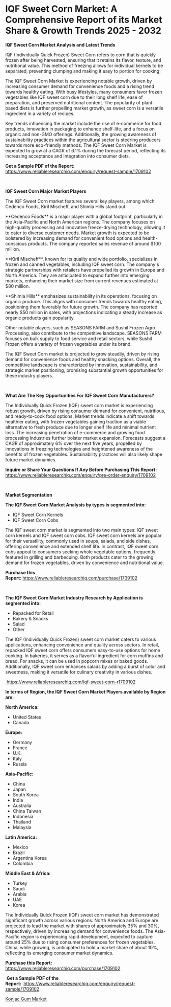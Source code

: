 <p><h1>IQF Sweet Corn Market: A Comprehensive Report of its Market Share & Growth Trends 2025 - 2032</h1></p><p><strong>IQF Sweet Corn Market Analysis and Latest Trends</strong></p>
<p><p>IQF (Individually Quick Frozen) Sweet Corn refers to corn that is quickly frozen after being harvested, ensuring that it retains its flavor, texture, and nutritional value. This method of freezing allows for individual kernels to be separated, preventing clumping and making it easy to portion for cooking.</p><p>The IQF Sweet Corn Market is experiencing notable growth, driven by increasing consumer demand for convenience foods and a rising trend towards healthy eating. With busy lifestyles, many consumers favor frozen vegetables like IQF sweet corn due to their long shelf life, ease of preparation, and preserved nutritional content. The popularity of plant-based diets is further propelling market growth, as sweet corn is a versatile ingredient in a variety of recipes.</p><p>Key trends influencing the market include the rise of e-commerce for food products, innovation in packaging to enhance shelf-life, and a focus on organic and non-GMO offerings. Additionally, the growing awareness of sustainability practices within the agricultural sector is steering producers towards more eco-friendly methods. The IQF Sweet Corn Market is expected to grow at a CAGR of 6.1% during the forecast period, reflecting its increasing acceptance and integration into consumer diets.</p></p>
<p><strong>Get a Sample PDF of the Report:&nbsp;</strong> <a href="https://www.reliableresearchiq.com/enquiry/request-sample/1709102?utm_campaign=2101&utm_medium=2&utm_source=Github&utm_content=ia&utm_term=14022025&utm_id=iqf-sweet-corn">https://www.reliableresearchiq.com/enquiry/request-sample/1709102</a></p>
<p>&nbsp;</p>
<p><strong>IQF Sweet Corn Major Market Players</strong></p>
<p><p>The IQF Sweet Corn market features several key players, among which Cedenco Foods, Kiril Mischeff, and Shimla Hills stand out.</p><p>**Cedenco Foods** is a major player with a global footprint, particularly in the Asia-Pacific and North American regions. The company focuses on high-quality processing and innovative freeze-drying technology, allowing it to cater to diverse customer needs. Market growth is expected to be bolstered by increasing demand for convenient food options and health-conscious products. The company reported sales revenue of around $100 million.</p><p>**Kiril Mischeff**, known for its quality and wide portfolio, specializes in frozen and canned vegetables, including IQF sweet corn. The company's strategic partnerships with retailers have propelled its growth in Europe and North America. They are anticipated to expand further into emerging markets, enhancing their market size from current revenues estimated at $80 million.</p><p>**Shimla Hills** emphasizes sustainability in its operations, focusing on organic produce. This aligns with consumer trends towards healthy eating, positioning them favorably for future growth. The company has reported nearly $50 million in sales, with projections indicating a steady increase as organic products gain popularity.</p><p>Other notable players, such as SEASONS FARM and Sushil Frozen Agro Processing, also contribute to the competitive landscape. SEASONS FARM focuses on bulk supply to food service and retail sectors, while Sushil Frozen offers a variety of frozen vegetables under its brand.</p><p>The IQF Sweet Corn market is projected to grow steadily, driven by rising demand for convenience foods and healthy snacking options. Overall, the competitive landscape is characterized by innovation, sustainability, and strategic market positioning, promising substantial growth opportunities for these industry players.</p></p>
<p>&nbsp;</p>
<p><strong>What Are The Key Opportunities For IQF Sweet Corn Manufacturers?</strong></p>
<p><p>The Individually Quick Frozen (IQF) sweet corn market is experiencing robust growth, driven by rising consumer demand for convenient, nutritious, and ready-to-cook food options. Market trends indicate a shift towards healthier eating, with frozen vegetables gaining traction as a viable alternative to fresh produce due to longer shelf life and minimal nutrient loss. The increasing penetration of e-commerce and growing food processing industries further bolster market expansion. Forecasts suggest a CAGR of approximately 6% over the next five years, propelled by innovations in freezing technologies and heightened awareness of the benefits of frozen vegetables. Sustainability practices will also likely shape future market dynamics.</p></p>
<p><strong>Inquire or Share Your Questions If Any Before Purchasing This Report:</strong> <a href="https://www.reliableresearchiq.com/enquiry/pre-order-enquiry/1709102?utm_campaign=2101&utm_medium=2&utm_source=Github&utm_content=ia&utm_term=14022025&utm_id=iqf-sweet-corn">https://www.reliableresearchiq.com/enquiry/pre-order-enquiry/1709102</a></p>
<p>&nbsp;</p>
<p><strong>Market Segmentation</strong></p>
<p><strong>The IQF Sweet Corn Market Analysis by types is segmented into:</strong></p>
<p><ul><li>IQF Sweet Corn Kernels</li><li>IQF Sweet Corn Cobs</li></ul></p>
<p><p>The IQF sweet corn market is segmented into two main types: IQF sweet corn kernels and IQF sweet corn cobs. IQF sweet corn kernels are popular for their versatility, commonly used in soups, salads, and side dishes, offering convenience and extended shelf life. In contrast, IQF sweet corn cobs appeal to consumers seeking whole vegetable options, frequently featured in grilling and barbecuing. Both products cater to the growing demand for frozen vegetables, driven by convenience and nutritional value.</p></p>
<p><strong>Purchase this Report:&nbsp;</strong><a href="https://www.reliableresearchiq.com/purchase/1709102?utm_campaign=2101&utm_medium=2&utm_source=Github&utm_content=ia&utm_term=14022025&utm_id=iqf-sweet-corn">https://www.reliableresearchiq.com/purchase/1709102</a></p>
<p>&nbsp;</p>
<p><strong>The IQF Sweet Corn Market Industry Research by Application is segmented into:</strong></p>
<p><ul><li>Repacked for Retail</li><li>Bakery & Snacks</li><li>Salad</li><li>Other</li></ul></p>
<p><p>The IQF (Individually Quick Frozen) sweet corn market caters to various applications, enhancing convenience and quality across sectors. In retail, repacked IQF sweet corn offers consumers easy-to-use options for home cooking. In bakeries, it serves as a flavorful ingredient for corn muffins and bread. For snacks, it can be used in popcorn mixes or baked goods. Additionally, IQF sweet corn enhances salads by adding a burst of color and sweetness, making it versatile for culinary creativity in various dishes.</p></p>
<p><a href="https://www.reliableresearchiq.com/iqf-sweet-corn-r1709102?utm_campaign=2101&utm_medium=2&utm_source=Github&utm_content=ia&utm_term=14022025&utm_id=iqf-sweet-corn">&nbsp;https://www.reliableresearchiq.com/iqf-sweet-corn-r1709102</a></p>
<p><strong>In terms of Region, the IQF Sweet Corn Market Players available by Region are:</strong></p>
<p>
    <p> <strong> North America: </strong>
        <ul>
            <li>United States</li>
            <li>Canada</li>
        </ul>
        </p> 
    <p> <strong> Europe: </strong>
        <ul>
            <li>Germany</li>
            <li>France</li>
            <li>U.K.</li>
            <li>Italy</li>
            <li>Russia</li>
        </ul>
        </p> 
    <p> <strong> Asia-Pacific: </strong>
        <ul>
            <li>China</li>
            <li>Japan</li>
            <li>South Korea</li>
            <li>India</li>
            <li>Australia</li>
            <li>China Taiwan</li>
            <li>Indonesia</li>
            <li>Thailand</li>
            <li>Malaysia</li>
        </ul>
        </p> 
    <p> <strong> Latin America: </strong>
        <ul>
            <li>Mexico</li>
            <li>Brazil</li>
            <li>Argentina Korea</li>
            <li>Colombia</li>
        </ul>
        </p> 
    <p> <strong> Middle East & Africa: </strong>
        <ul>
            <li>Turkey</li>
            <li>Saudi</li>
            <li>Arabia</li>
            <li>UAE</li>
            <li>Korea</li>
        </ul>
    </p>
    </p>
<p><p>The Individually Quick Frozen (IQF) sweet corn market has demonstrated significant growth across various regions. North America and Europe are projected to lead the market with shares of approximately 35% and 30%, respectively, driven by increasing demand for convenience foods. The Asia-Pacific region is experiencing rapid development, expected to capture around 25% due to rising consumer preferences for frozen vegetables. China, while growing, is anticipated to hold a market share of about 10%, reflecting its emerging consumer market dynamics.</p></p>
<p><strong>Purchase this Report: </strong><a href="https://www.reliableresearchiq.com/purchase/1709102?utm_campaign=2101&utm_medium=2&utm_source=Github&utm_content=ia&utm_term=14022025&utm_id=iqf-sweet-corn">https://www.reliableresearchiq.com/purchase/1709102</a></p>
<p>&nbsp;<strong>Get a Sample PDF of the Report:&nbsp;&nbsp;</strong><a href="https://www.reliableresearchiq.com/enquiry/request-sample/1709102?utm_campaign=2101&utm_medium=2&utm_source=Github&utm_content=ia&utm_term=14022025&utm_id=iqf-sweet-corn">https://www.reliableresearchiq.com/enquiry/request-sample/1709102</a></p>
<p><strong></strong></p>
<p><p><a href="https://github.com/SanjidaMahmud54/Market-Research-Report-List-1/blob/main/konjac-gum-market.md?utm_campaign=2101&utm_medium=2&utm_source=Github&utm_content=ia&utm_term=14022025&utm_id=iqf-sweet-corn">Konjac Gum Market</a></p></p>